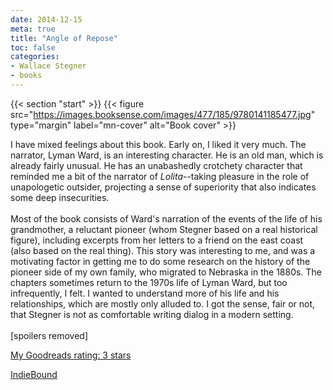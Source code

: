 ```yaml
---
date: 2014-12-15
meta: true
title: "Angle of Repose"
toc: false
categories:
- Wallace Stegner
- books
---
```


{{< section "start" >}}
{{< figure src="https://images.booksense.com/images/477/185/9780141185477.jpg" type="margin" label="mn-cover" alt="Book cover" >}}

I have mixed feelings about this book. Early on, I liked it very much. The narrator, Lyman Ward, is an interesting character. He is an old man, which is already fairly unusual. He has an unabashedly crotchety character that reminded me a bit of the narrator of <i>Lolita</i>--taking pleasure in the role of unapologetic outsider, projecting a sense of superiority that also indicates some deep insecurities. <br /><br />Most of the book consists of Ward's narration of the events of the life of his grandmother, a reluctant pioneer (whom Stegner based on a real historical figure), including excerpts from her letters to a friend on the east coast (also based on the real thing). This story was interesting to me, and was a motivating factor in getting me to do some research on the history of the pioneer side of my own family, who migrated to Nebraska in the 1880s. The chapters sometimes return to the 1970s life of Lyman Ward, but too infrequently, I felt. I wanted to understand more of his life and his relationships, which are mostly only alluded to. I got the sense, fair or not, that Stegner is not as comfortable writing dialog in a modern setting.<br /><br />[spoilers removed]

[My Goodreads rating: 3 stars](https://www.goodreads.com/review/show/1118431197)  

[IndieBound](https://www.indiebound.org/book/9780141185477)
